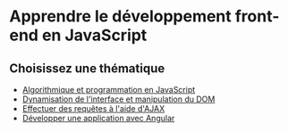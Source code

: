 # Apprendre le développement front-end en JavaScript

## Choisissez une thématique

- [Algorithmique et programmation en JavaScript](javascript/)
- [Dynamisation de l'interface et manipulation du DOM]()
- [Effectuer des requêtes à l'aide d'AJAX]()
- [Développer une application avec Angular]()

